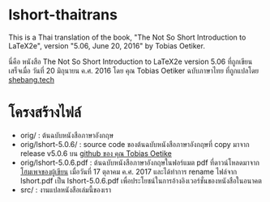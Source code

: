 # lshort-thaitrans

This is a Thai translation of the book, "The Not So Short Introduction
to LaTeX2e", version "5.06, June 20, 2016" by Tobias Oetiker.

นี่คือ หนังสือ The Not So Short Introduction to LaTeX2e version 5.06
ที่ถูกเขียนเสร็จเมื่อ วันที่ 20 มิถุนายน ค.ศ. 2016 โดย คุณ Tobias Oetiker ฉบับภาษาไทย
ที่ถูกแปลโดย [shebang.tech](https://shebang.tech)

# โครงสร้างไฟล์

- orig/ : ต้นฉบับหนังสือภาษาอังกฤษ
- orig/lshort-5.0.6/ : source code ของต้นฉบับหนังสือภาษาอังกฤษที่ copy มาจาก
  release v5.0.6 บน [github ของ คุณ Tobias Oetike](https://github.com/oetiker/lshort)
- orig/lshort-5.0.6.pdf : ต้นฉบับหนังสือภาษาอังกฤษในฟอร์แมต pdf ที่ดาวน์โหลดมาจาก
  [โฮมเพจของผู้เขียน](https://tobi.oetiker.ch/lshort/) เมื่อวันที่ 17 ตุลาคม ค.ศ.
  2017 และได้ทำการ rename ไฟล์จาก lshort.pdf เป็น lshort-5.0.6.pdf
  เพื่อประโยชน์ในการอ้างอิงเวอร์ชั่นของหนังสือในอนาคต
- src/ : งานแปลหนังสือเล่มนี้ของเรา
